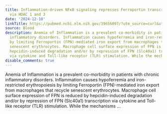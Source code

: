 ```yaml
---
title: Inflammation-driven NFκB signaling represses Ferroportin transcription in macrophages
  via HDAC 1 and 3
date: '2024-12-10'
linkTitle: https://pubmed.ncbi.nlm.nih.gov/39656097/?utm_source=curl&utm_medium=rss&utm_campaign=journals&utm_content=7603509&fc=None&ff=20241211171327&v=2.18.0.post9+e462414
source: Blood
description: Anemia of Inflammation is a prevalent co-morbidity in patients with chronic
  inflammatory disorders. Inflammation causes hypoferremia and iron-restricted erythropoiesis
  by limiting Ferroportin (FPN)-mediated iron export from macrophages that recycle
  senescent erythrocytes. Macrophage cell surface expression of FPN is reduced by
  hepcidin-induced degradation and/or by repression of FPN (Slc40a1) transcription
  via cytokine and Toll-like receptor (TLR) stimulation. While the mechanisms ...
disable_comments: true
---
```

Anemia of Inflammation is a prevalent co-morbidity in patients with chronic inflammatory disorders. Inflammation causes hypoferremia and iron-restricted erythropoiesis by limiting Ferroportin (FPN)-mediated iron export from macrophages that recycle senescent erythrocytes. Macrophage cell surface expression of FPN is reduced by hepcidin-induced degradation and/or by repression of FPN (Slc40a1) transcription via cytokine and Toll-like receptor (TLR) stimulation. While the mechanisms ...